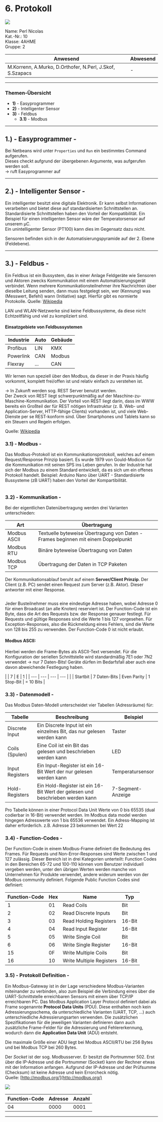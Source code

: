# 6. Protokoll

![](https://www.htl-kaindorf.at/images/startpage/logoMecha.png) 

Name: Perl Nicolas  
Kat.-Nr.: 10  
Klasse: 4AHME  
Gruppe: 2  

| Anwesend | Abwesend |  
| --------------------------------------- | -------- |  
| M.Korrenn, A.Murko, D.Orthofer, N.Perl,  J.Skof, S.Szapacs | - | 

___

### Themen-Übersicht
 - **1)** - Easyprogrammer 
 - **2)** - Intelligenter Sensor 
 - **3)** - Feldbus 
     -  **3.1)** - Modbus 
 
___

## 1.) - Easyprogrammer -

Bei Netbeans wird unter `Properties` und `Run` ein bestimmtes Command aufgerufen.  
Dieses checkt aufgrund der übergebenen Argumente, was aufgerufen werden soll.  
-> ruft Easyprogrammer auf  

___

## 2.) - Intelligenter Sensor -

Ein intelligenter besitzt eine digitale Elektronik. Er kann selbst Informationen verarbeiten und bietet diese auf standardisierten Schnittstellen an. Standardisierte Schnittstellen haben den Vorteil der Kompatibilität. Ein Beispiel für einen intelligenten Sensor wäre der Temperatorsensor auf unserem µC.  
Ein unintelligenter Sensor (PT100) kann dies im Gegensatz dazu nicht. 

Sensoren befinden sich in der Automatisierungspyramide auf der 2. Ebene (Feldebene).  

___

## 3.) - Feldbus -

Ein Feldbus ist ein Bussystem, das in einer Anlage Feldgeräte wie Sensoren und Aktoren zwecks Kommunikation mit einem Automatisierungsgerät verbindet. Wenn mehrere Kommunikationsteilnehmer ihre Nachrichten über dieselbe Leitung senden, dann muss festgelegt sein, wer (Kennung) was (Messwert, Befehl) wann (Initiative) sagt. Hierfür gibt es normierte Protokolle. 
Quelle: [Wikipedia](https://de.wikipedia.org/wiki/Feldbus)  

LAN und WLAN-Netzwerke sind keine Feldbussysteme, da diese nicht Echtzeitfähig und viel zu kompliziert sind. 

#### Einsatzgebiete von Feldbussystemen 

| Industrie | Auto | Gebäude |  
| --------------------------------------- | -------- | ------- |  
| Profibus | LIN | KMX | 
| Powerlink | CAN | Modbus | 
| Flexray | ... | CAN | 

Wir lernen nun speziell über den Modbus, da dieser in der Praxis häufig vorkommt, komplett frei/offen ist und relativ einfach zu verstehen ist.  

-> In Zukunft werden sog. REST Server benutzt werden.  
Der Zweck von REST liegt schwerpunktmäßig auf der Maschine-zu-Maschine-Kommunikation. Der Vorteil von REST liegt darin, dass im WWW bereits ein Großteil der für REST nötigen Infrastruktur (z. B. Web- und Application-Server, HTTP-fähige Clients) vorhanden ist, und viele Web-Dienste per se REST-konform sind. Über Smartphones und Tablets kann so ein Steuern und Regeln erfolgen.  

Quelle: [Wikipedia](https://de.wikipedia.org/wiki/Representational_State_Transfer)  

### 3.1) - Modbus - 

Das Modbus-Protokoll ist ein Kommunikationsprotokoll, welches auf einem Request/Response Prinzip basiert. Es wurde 1979 von Gould-Modicon für die Kommunikation mit seinen SPS ins Leben gerufen. In der Industrie hat sich der Modbus zu einem Standard entwickelt, da es sich um ein offenes Protokoll handelt. 
Beispiel: Arduino Nano über UART - Standardisierte Bussysteme (zB UART) haben den Vorteil der Kompartibilität. 

![]()

### 3.2) - Kommunikation -

 Bei der eigentlichen Datenübertragung werden drei Varianten unterschieden: 

| Art | Übertragung |  
| --------------------------------------- | -------- | 
| Modbus ASCII | Textuelle byteweise Übertragung von Daten - Frames beginnen mit einem Doppelpunkt | 
| Modbus RTU | Binäre byteweise Übertragung von Daten | 
|  Modbus TCP | Übertragung der Daten in TCP Paketen | 

Der Kommunikationsablauf beruht auf einem **Server/Client Prinzip**. Der Client (z.B. PC) sendet einen Request zum Server (z.B. Aktor). Dieser antworter mit einer Response. 

![]()

Jeder Busteilnehmer muss eine eindeutige Adresse haben, wobei Adresse 0 für einen Broadcast (an alle Knoten) reserviert ist. 
Der Function-Code ist ein Byte, dass die Art des Requests bzw. der Response genauer festlegt. Für Requests und gültige Responses sind die Werte 1 bis 127 vorgesehen. Für Exception-Responses, also die Rückmeldung eines Fehlers, sind die Werte von 128 bis 255 zu verwenden. Der Function-Code 0 ist nicht erlaubt. 

#### **Modbus ASCII:** 
Hierbei werden die Frame-Bytes als ASCII-Text versendet. Für die Konfiguration der seriellen Schnittstelle wird standardmäßig 7E1 oder 7N2 verwendet -> nur 7 Daten-Bits! Geräte dürfen im Bedarfsfall aber auch eine davon abweichende Festlegung haben. 

|  | 7 | E | 1 | 
| --- | --- | --- | --- |  | 
| Startbit | 7 Daten-Bits | Even Parity | 1 Stop-Bit | = 10 Bits | 


### 3.3) - Datenmodell - 

Das Modbus Daten-Modell unterscheidet vier Tabellen (Adressräume) für: 

| Tabelle | Beschreibung | Beispiel | 
| ----------- | ---------- | ---------- | 
| Discrete Input | Ein Discrete Input ist ein einzelnes Bit, das nur gelesen werden kann | Taster |  
| Coils (Spulen) | Eine Coil ist ein Bit das gelesen und beschrieben werden kann | LED | 
| Input Registers | Ein Input-Register ist ein 16-Bit Wert der nur gelesen werden kann | Temperatursensor | 
| Hold-Registers | Ein Hold-Register ist ein 16-Bit Wert der gelesen und beschrieben werden kann | 7-Segment-Anzeige | 

Pro Tabelle können in einer Protocol Data Unit Werte von 0 bis 65535 (dual codierbar in 16-Bit) verwendet werden. Im Modbus data model werden hingegen Adresswerte von 1 bis 65536 verwendet. Ein Adress-Mapping ist daher erforderlich. 
z.B. Adresse 23 bekommen bei Wert 22 

### 3.4) - Function-Codes - 

Der Function-Code in einem Modbus-Frame definiert die Bedeutung des Frames. 
Für Requests und Non-Error-Responses sind Werte zwischen 1 und 127 zulässig. Dieser Bereich ist in drei Kategorien unterteilt: Function Codes in den Bereichen 65-72 und 100-110 können vom Benutzer individuell vergeben werden, unter den übrigen Werten werden manche von Unternehmen für Produkte verwendet, andere widerum werden von der Modbus community definiert. 
Folgende Public Function Codes sind definiert: 

| Function-Code | Hex | Name | Typ | 
| --------------- | --------- | --------- | --- | 
| 1 | 01 | Read Coils | Bit | 
| 2 | 02 | Read Discrete Inputs | Bit | 
| 3 | 03 | Read Holding Registers | 16-Bit | 
| 4 | 04 | Read Input Register | 16-Bit | 
| 5 | 05 | Write Single Coil | Bit | 
| 6 | 06 | Write Single Register | 16-Bit | 
| 15 | 0F | Write Multiple Coils |	Bit | 
| 16 | 10 | Write Multiple Registers | 16-Bit | 

### 3.5) - Protokoll Definition - 

Ein Modbus-Gateway ist in der Lage verschiedene Modbus-Varianten miteinander zu verbinden, also zum Beispiel die Verbindung eines über die UART-Schnittstelle erreichbaren Sensors mit einem über TCP/IP erreichbaren PC. 
Das Modbus Application Layer Protocol definiert dabei als Frame sogenannte **Protocol Data Units** (PDU). Diese enthalten noch kein Adressierungsschema, da unterschiedliche Varianten (UART, TCP, ...) auch unterschiedliche Adressierungsarten verwenden. 
Die zusätzlichen Spezifikationen für die jeweiligen Varianten definieren dann auch zusätzliche Frame-Felder für die Adressierung und Fehlererkennung, wodurch dann die **Application Data Unit** (ADU) entsteht. 

Die maximale Größe einer ADU liegt bei Modbus ASCII/RTU bei 256 Bytes und bei Modbus TCP bei 260 Bytes. 

Der *Socket* ist der sog. Modbusserver. Er besitzt die Portnummer 502. Erst über die IP-Adresse und die Portnummer (Socket) kann der Rechner etwas mit der Information anfangen. Aufgrund der IP-Adresse und der Prüfsumme (Checksum) ist keine Adresse und kein Errorcheck nötig.  
Quelle: [http://modbus.org/](http://modbus.org/)

![](https://www.kynetics.com/docs/2018/images/xpduAdu.png.pagespeed.ic.56QXaR8Aqh.png)


| Function-Code | Adresse | Anzahl | 
| --------------- | --------- | -------- | 
| 04 | 0000 | 0001 | 


___
